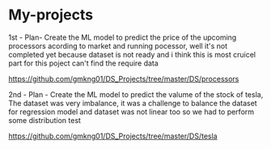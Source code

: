 # My-projects

1st - 
Plan- Create the ML model to predict the price of the upcoming processors acording to market and running pocessor,
well it's not completed yet because dataset is not ready and i think this is most cruicel part for this poject can't find the require data

https://github.com/gmkng01/DS_Projects/tree/master/DS/processors     

2nd - 
Plan - Create the ML model to predict the valume of the stock of tesla,
The dataset was very imbalance, it was a challenge to balance the dataset for regression model and dataset was not linear too so we had to perform some distribution test

https://github.com/gmkng01/DS_Projects/tree/master/DS/tesla 
